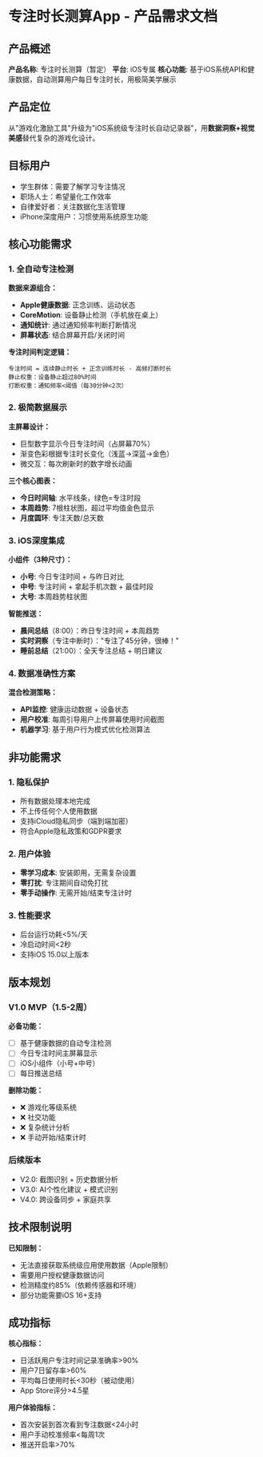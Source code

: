 # 专注时长测算App - 产品需求文档

## 产品概述

**产品名称**: 专注时长测算（暂定）
**平台**: iOS专属
**核心功能**: 基于iOS系统API和健康数据，自动测算用户每日专注时长，用极简美学展示

## 产品定位

从"游戏化激励工具"升级为"iOS系统级专注时长自动记录器"，用**数据洞察+视觉美感**替代复杂的游戏化设计。

## 目标用户

- 学生群体：需要了解学习专注情况
- 职场人士：希望量化工作效率
- 自律爱好者：关注数据化生活管理
- iPhone深度用户：习惯使用系统原生功能

## 核心功能需求

### 1. 全自动专注检测
**数据来源组合：**
- **Apple健康数据**: 正念训练、运动状态
- **CoreMotion**: 设备静止检测（手机放在桌上）
- **通知统计**: 通过通知频率判断打断情况
- **屏幕状态**: 结合屏幕开启/关闭时间

**专注时间判定逻辑：**
```
专注时间 = 连续静止时长 + 正念训练时长 - 高频打断时长
静止权重：设备静止超过80%时间
打断权重：通知频率<阈值（每30分钟<2次）
```

### 2. 极简数据展示

**主屏幕设计：**
- 巨型数字显示今日专注时间（占屏幕70%）
- 渐变色彩根据专注时长变化（浅蓝→深蓝→金色）
- 微交互：每次刷新时的数字增长动画

**三个核心图表：**
- **今日时间轴**: 水平线条，绿色=专注时段
- **本周趋势**: 7根柱状图，超过平均值金色显示
- **月度圆环**: 专注天数/总天数

### 3. iOS深度集成

**小组件（3种尺寸）：**
- **小号**: 今日专注时间 + 与昨日对比
- **中号**: 专注时间 + 拿起手机次数 + 最佳时段
- **大号**: 本周趋势柱状图

**智能推送：**
- **晨间总结**（8:00）：昨日专注时间 + 本周趋势
- **实时洞察**（专注中断时）："专注了45分钟，很棒！"
- **睡前总结**（21:00）：全天专注总结 + 明日建议

### 4. 数据准确性方案

**混合检测策略：**
- **API监控**: 健康运动数据 + 设备状态
- **用户校准**: 每周引导用户上传屏幕使用时间截图
- **机器学习**: 基于用户行为模式优化检测算法

## 非功能需求

### 1. 隐私保护
- 所有数据处理本地完成
- 不上传任何个人使用数据
- 支持iCloud隐私同步（端到端加密）
- 符合Apple隐私政策和GDPR要求

### 2. 用户体验
- **零学习成本**: 安装即用，无需复杂设置
- **零打扰**: 专注期间自动免打扰
- **零手动操作**: 无需开始/结束专注计时

### 3. 性能要求
- 后台运行功耗<5%/天
- 冷启动时间<2秒
- 支持iOS 15.0以上版本

## 版本规划

### V1.0 MVP（1.5-2周）
**必备功能：**
- [ ] 基于健康数据的自动专注检测
- [ ] 今日专注时间主屏幕显示
- [ ] iOS小组件（小号+中号）
- [ ] 每日推送总结

**删除功能：**
- ❌ 游戏化等级系统
- ❌ 社交功能
- ❌ 复杂统计分析
- ❌ 手动开始/结束计时

### 后续版本
- V2.0: 截图识别 + 历史数据分析
- V3.0: AI个性化建议 + 模式识别
- V4.0: 跨设备同步 + 家庭共享

## 技术限制说明

**已知限制：**
- 无法直接获取系统级应用使用数据（Apple限制）
- 需要用户授权健康数据访问
- 检测精度约85%（依赖传感器和环境）
- 部分功能需要iOS 16+支持

## 成功指标

**核心指标：**
- 日活跃用户专注时间记录准确率>90%
- 用户7日留存率>60%
- 平均每日使用时长<30秒（被动使用）
- App Store评分>4.5星

**用户体验指标：**
- 首次安装到首次看到专注数据<24小时
- 用户手动校准频率<每周1次
- 推送开启率>70%
